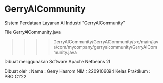 # GerryAICommunity 
Sistem Pendataan Layanan AI Industri "GerryAICommunity"

File GerryAICommunity.java
>>>>   GerryAICommunity/GerryAICommunity/src/main/java/com/mycompany/gerryaicommunity/GerryAICommunity.java


Dibuat menggunakan Software Apache Netbeans 21

Dibuat oleh :
Nama : Gerry Hasrom
NIM  : 2209106094
Kelas Praktikum : PBO C1'22
